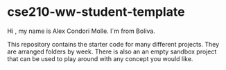 # cse210-ww-student-template
Hi , my name is Alex Condori Molle. I´m from Boliva.

This repository contains the starter code for many different projects. They are arranged folders by week. There is also an an empty sandbox project that can be used to play around with any concept you would like.
